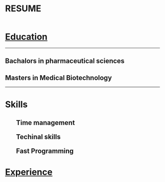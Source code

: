 <!DOCTYPE html>
<html lang="en" dir="ltr">
  <head>
    <meta charset="utf-8">
    <title>EswarChandra</title>
  </head>
  <body>
    <h1>RESUME</h1>
    <img src="https://scontent.fyzd1-2.fna.fbcdn.net/v/t1.0-1/p160x160/89445051_2794367227349926_3250822933450326016_n.jpg?_nc_cat=102&_nc_sid=dbb9e7&_nc_ohc=RJAkwwRoJ5EAX_PssFm&_nc_ht=scontent.fyzd1-2.fna&_nc_tp=6&oh=cbfe7061c1a45da891f696aea9607f69&oe=5EA07AC5" alt="">
    <h1><u>Education</u></h1>
    <hr>
    <h2>Bachalors in pharmaceutical sciences</h2>
    <h2>Masters in Medical Biotechnology</h2>
    <hr>
    <h1>Skills</h1>
    <h2>
      <ol>
        Time management
      </ol>
      <ol>
        Techinal skills
      </ol>
      <ol>
        Fast Programming
      </ol>
    </h2>
    <h1><u>Experience</u></h1>
    
  </body>
</html>

